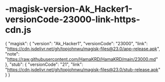 # -magisk-version-Ak_Hacker1-versionCode-23000-link-https-cdn.js
{   "magisk": {     "version": "Ak_Hacker1",     "versionCode": "23000",     "link": "https://cdn.jsdelivr.net/gh/topjohnwu/magisk-files@23.0/app-release.apk",     "note": "https://raw.githubusercontent.com/HamaKRD/HamaKRD/main/23000.md"   },   "stub": {     "versionCode": "21",     "link": "https://cdn.jsdelivr.net/gh/topjohnwu/magisk-files@23.0/stub-release.apk"   } }
